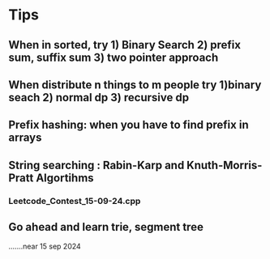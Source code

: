 # Tips

## When in sorted, try 1) Binary Search 2) prefix sum, suffix sum 3) two pointer approach
## When distribute n things to m people try 1)binary seach 2) normal dp 3) recursive dp
## Prefix hashing: when you have to find prefix in arrays


## String searching : Rabin-Karp and Knuth-Morris-Pratt Algortihms
### Leetcode_Contest_15-09-24.cpp

## Go ahead and learn trie, segment tree





























.......near 15 sep 2024
